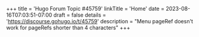 +++
title = 'Hugo Forum Topic #45759'
linkTitle = 'Home'
date = 2023-08-16T07:03:51-07:00
draft = false
details = 'https://discourse.gohugo.io/t/45759'
description = "Menu pageRef doesn't work for pageRefs shorter than 4 characters"
+++
